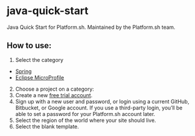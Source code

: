 # java-quick-start
Java Quick Start for Platform.sh. Maintained by the Platform.sh team.

## How to use:

1. Select the category

* [Spring](spring/)
* [Eclipse MicroProfile](eclipse-microprofile)

2. Choose a project on a category:
3. Create a new [free trial account](https://docs.platform.sh/gettingstarted/first-project.html#your-first-project).
4. Sign up with a new user and password, or login using a current  GitHub, Bitbucket, or Google account. If you use a third-party login, you’ll be able to set a password for your Platform.sh account later.
5. Select the region of the world where your site should live.
6. Select the blank template.

